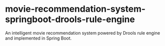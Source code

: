 # movie-recommendation-system-springboot-drools-rule-engine
An intelligent movie recommendation system powered by Drools rule engine and implemented in Spring Boot.

